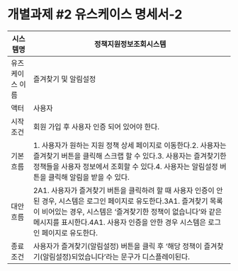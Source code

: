 # 개별과제 #2 유스케이스 명세서-2

| 시스템명 | 정책지원정보조회시스템 |
| --- | --- |
| 유즈케이스 이름 | 즐겨찾기 및 알림설정 |
| 액터 | 사용자 |
| 시작 조건 | 회원 가입 후 사용자 인증 되어 있어야 한다. |
| 기본 흐름 | 1. 사용자가 원하는 지원 정책 상세 페이지로 이동한다.2. 사용자는 즐겨찾기 버튼을 클릭해 스크랩 할 수 있다.3. 사용자는 즐겨찾기한 정책들을 사용자 정보에서 조회할 수 있다.4. 사용자는 알림설정 버튼을 클릭해 알림을 받을 수 있다. |
| 대안 흐름 | 2A1. 사용자가 즐겨찾기 버튼을 클릭하려 할 때 사용자 인증이 안된 경우, 시스템은 로그인 페이지로 유도한다.3A1. 즐겨찾기 목록이 비어있는 경우, 시스템은 ‘즐겨찾기한 정책이 없습니다’와 같은 메시지를 표시한다.4A1. 사용자 인증을 안한 경우 시스템은 로그인 페이지로 유도한다. |
| 종료 조건 | 사용자가 즐겨찾기(알림설정) 버튼을 클릭 후 ‘해당 정책이 즐겨찾기(알림설정)되었습니다’라는 문구가 디스플레이된다. |